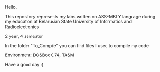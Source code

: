 Hello.

This repository represents my labs written on ASSEMBLY language during my education at Belarusian State University of Informatics and Radioelectronics

2 year, 4 semester

In the folder "To_Compile" you can find files I used to compile my code

Environment: DOSBox 0.74, TASM

Have a good day :)
